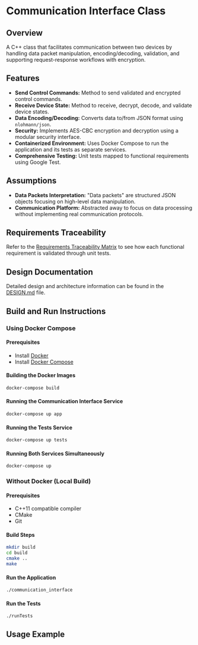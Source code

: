 # Communication Interface Class

## Overview
A C++ class that facilitates communication between two devices by handling data packet manipulation, encoding/decoding, validation, and supporting request-response workflows with encryption.

## Features
- **Send Control Commands:** Method to send validated and encrypted control commands.
- **Receive Device State:** Method to receive, decrypt, decode, and validate device states.
- **Data Encoding/Decoding:** Converts data to/from JSON format using `nlohmann/json`.
- **Security:** Implements AES-CBC encryption and decryption using a modular security interface.
- **Containerized Environment:** Uses Docker Compose to run the application and its tests as separate services.
- **Comprehensive Testing:** Unit tests mapped to functional requirements using Google Test.

## Assumptions
- **Data Packets Interpretation:** "Data packets" are structured JSON objects focusing on high-level data manipulation.
- **Communication Platform:** Abstracted away to focus on data processing without implementing real communication protocols.

## Requirements Traceability
Refer to the [Requirements Traceability Matrix](REQUIREMENTS.md) to see how each functional requirement is validated through unit tests.

## Design Documentation
Detailed design and architecture information can be found in the [DESIGN.md](DESIGN.md) file.

## Build and Run Instructions

### Using Docker Compose

#### Prerequisites
- Install [Docker](https://www.docker.com/get-started)
- Install [Docker Compose](https://docs.docker.com/compose/install/)

#### Building the Docker Images
```bash
docker-compose build
```

#### Running the Communication Interface Service
```bash
docker-compose up app
```

#### Running the Tests Service
```bash
docker-compose up tests
```


#### Running Both Services Simultaneously
```bash
docker-compose up
```

### Without Docker (Local Build)

#### Prerequisites
- C++11 compatible compiler
- CMake
- Git

#### Build Steps
```bash
mkdir build
cd build
cmake ..
make
```

#### Run the Application
```bash
./communication_interface
```
#### Run the Tests
```bash
./runTests
```
## Usage Example